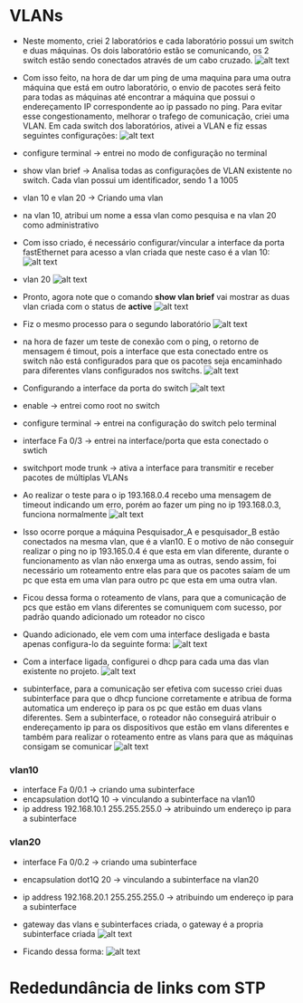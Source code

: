 # VLANs

- Neste momento, criei 2 laboratórios e cada laboratório possui um switch e duas máquinas. Os dois laboratório estão se comunicando, os 2 switch estão sendo conectados através de um cabo cruzado. 
![alt text](image.png)

- Com isso feito, na hora de dar um ping de uma maquina para uma outra máquina que está em outro laboratório, o envio de pacotes será feito para todas as máquinas até encontrar a máquina que possui o endereçamento IP correspondente ao ip passado no ping. Para evitar esse congestionamento, melhorar o trafego de comunicação, criei uma VLAN. Em cada switch dos laboratórios, ativei a VLAN e fiz essas seguintes configurações:
![alt text](image-1.png)

- configure terminal -> entrei no modo de configuração no terminal
- show vlan brief -> Analisa todas as configurações de VLAN existente no switch. Cada vlan possui um identificador, sendo 1 a 1005
- vlan 10 e vlan 20 -> Criando uma vlan 
- na vlan 10, atribui um nome a essa vlan como pesquisa e na vlan 20 como administrativo


- Com isso criado, é necessário configurar/vincular a interface da porta fastEthernet para acesso a vlan criada que neste caso é a vlan 10:
![alt text](image-2.png)

- vlan 20
![alt text](image-3.png)

- Pronto, agora note que o comando **show vlan brief** vai mostrar as duas vlan criada com o status de **active**
![alt text](image-4.png)

- Fiz o mesmo processo para o segundo laboratório
![alt text](image-5.png)

- na hora de fazer um teste de conexão com o ping, o retorno de mensagem é timout, pois a interface que esta conectado entre os switch não está configurados para que os pacotes seja encaminhado para diferentes vlans configurados nos switchs.
![alt text](image-6.png)

- Configurando a interface da porta do switch
![alt text](image-7.png)

- enable -> entrei como root no switch
- configure terminal -> entrei na configuração do switch pelo terminal
- interface Fa 0/3 -> entrei na interface/porta que esta conectado o swtich
- switchport mode trunk -> ativa a interface para transmitir e receber pacotes de múltiplas VLANs

- Ao realizar o teste para o ip 193.168.0.4 recebo uma mensagem de timeout indicando um erro, porém ao fazer um ping no ip 193.168.0.3, funciona normalmente
![alt text](image-8.png)

- Isso ocorre porque a máquina Pesquisador_A e pesquisador_B estão conectados na mesma vlan, que é a vlan10. E o motivo de não conseguir realizar o ping no ip 193.165.0.4 é que esta em vlan diferente, durante o funcionamento as vlan não enxerga uma as outras, sendo assim, foi necessário um roteamento entre elas para que os pacotes saíam de um pc que esta em uma vlan para outro pc que esta em uma outra vlan.

- Ficou dessa forma o roteamento de vlans, para que a comunicação de pcs que estão em vlans diferentes se comuniquem com sucesso, por padrão quando adicionado um roteador no cisco

- Quando adicionado, ele vem com uma interface desligada e basta apenas configura-lo da seguinte forma: 
![alt text](image-9.png)

- Com a interface ligada, configurei o dhcp para cada uma das vlan existente no projeto.
![alt text](image-10.png)

- subinterface, para a comunicação ser efetiva com sucesso criei duas subinterface para que o dhcp funcione corretamente e atribua de forma automatica um endereço ip para os pc que estão em duas vlans diferentes. Sem a subinterface, o roteador não conseguirá atribuir o endereçamento ip para os dispositivos que estão em vlans diferentes e também para realizar o roteamento entre as vlans para que as máquinas consigam se comunicar
![alt text](image-11.png)

### vlan10
- interface Fa 0/0.1 -> criando uma subinterface 
- encapsulation dot1Q 10 -> vinculando a subinterface na vlan10
- ip address 192.168.10.1 255.255.255.0 -> atribuindo um endereço ip para a subinterface

### vlan20
- interface Fa 0/0.2 -> criando uma subinterface 
- encapsulation dot1Q 20 -> vinculando a subinterface na vlan20
- ip address 192.168.20.1 255.255.255.0 -> atribuindo um endereço ip para a subinterface

- gateway das vlans e subinterfaces criada, o gateway é a propria subinterface criada
![alt text](image-12.png)

- Ficando dessa forma:
![alt text](image-13.png)

# Rededundância de links com STP 